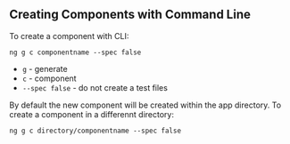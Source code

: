 ## Creating Components with Command Line

To create a component with CLI:
```
ng g c componentname --spec false
```
- `g` - generate
- `c` - component
- `--spec false` - do not create a test files

By default the new component will be created within the app directory. To create a component in a differennt directory:
```
ng g c directory/componentname --spec false
```
